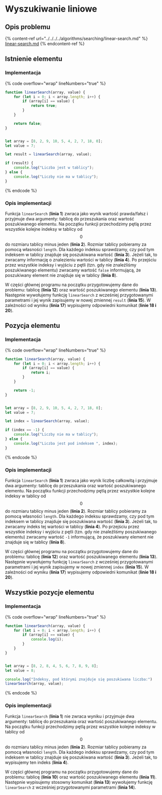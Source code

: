 # Wyszukiwanie liniowe

## Opis problemu

{% content-ref url="../../../../algorithms/searching/linear-search.md" %}
[linear-search.md](../../../../algorithms/searching/linear-search.md)
{% endcontent-ref %}

## Istnienie elementu

### Implementacja

{% code overflow="wrap" lineNumbers="true" %}
```javascript
function linearSearch(array, value) {
    for (let i = 0; i < array.length; i++) {
        if (array[i] == value) {
            return true;
        }
    }

    return false;
}


let array = [8, 2, 9, 10, 5, 4, 2, 7, 18, 0];
let value = 7;

let result = linearSearch(array, value);

if (result) {
    console.log("Liczba jest w tablicy");
} else {
    console.log("Liczby nie ma w tablicy");
}
```
{% endcode %}

### Opis implementacji

Funkcja `linearSearch` (**linia 1**) zwraca jako wynik wartość prawda/fałsz i przyjmuje dwa argumenty: tablicę do przeszukania oraz wartość poszukiwanego elementu. Na początku funkcji przechodzimy pętlą przez wszystkie kolejne indeksy w tablicy od $$0$$ do rozmiaru tablicy minus jeden (**linia 2**). Rozmiar tablicy pobieramy za pomocą własności `length`. Dla każdego indeksu sprawdzamy, czy pod tym indeksem w tablicy znajduje się poszukiwana wartość (**linia 3**). Jeżeli tak, to zwracamy informację o znalezieniu wartości w tablicy (**linia 4**). Po przejściu przez wszystkie indeksy i wyjściu z pętli (tzn. gdy nie znaleźliśmy poszukiwanego elementu) zwracamy wartość `false` informującą, że poszukiwany element nie znajduje się w tablicy (**linia 8**).

W części głównej programu na początku przygotowujemy dane do problemu: tablicę (**linia 12**) oraz wartość poszukiwanego elementu (**linia 13**). Następnie wywołujemy funkcję `linearSearch` z wcześniej przygotowanymi parametrami i jej wynik zapisujemy w nowej zmiennej `result` (**linia 15**). W zależności od wyniku (**linia 17**) wypisujemy odpowiedni komunikat (**linie 18 i 20**).

## Pozycja elementu

### Implementacja

{% code overflow="wrap" lineNumbers="true" %}
```javascript
function linearSearch(array, value) {
    for (let i = 0; i < array.length; i++) {
        if (array[i] == value) {
            return i;
        }
    }

    return -1;
}


let array = [8, 2, 9, 10, 5, 4, 2, 7, 18, 0];
let value = 7;

let index = linearSearch(array, value);

if (index == -1) {
    console.log("Liczby nie ma w tablicy");
} else {
    console.log("Liczba jest pod indeksem ", index);
}
```
{% endcode %}

### Opis implementacji

Funkcja `linearSearch` (**linia 1**) zwraca jako wynik liczbę całkowitą i przyjmuje dwa argumenty: tablicę do przeszukania oraz wartość poszukiwanego elementu. Na początku funkcji przechodzimy pętlą przez wszystkie kolejne indeksy w tablicy od $$0$$ do rozmiaru tablicy minus jeden (**linia 2**). Rozmiar tablicy pobieramy za pomocą własności `length`. Dla każdego indeksu sprawdzamy, czy pod tym indeksem w tablicy znajduje się poszukiwana wartość (**linia 3**). Jeżeli tak, to zwracamy indeks tej wartości w tablicy (**linia 4**). Po przejściu przez wszystkie indeksy i wyjściu z pętli (tzn. gdy nie znaleźliśmy poszukiwanego elementu) zwracamy wartość `-1` informującą, że poszukiwany element nie znajduje się w tablicy (**linia 8**).

W części głównej programu na początku przygotowujemy dane do problemu: tablicę (**linia 12**) oraz wartość poszukiwanego elementu (**linia 13**). Następnie wywołujemy funkcję `linearSearch` z wcześniej przygotowanymi parametrami i jej wynik zapisujemy w nowej zmiennej `index` (**linia 15**). W zależności od wyniku (**linia 17**) wypisujemy odpowiedni komunikat (**linie 18 i 20**).

## Wszystkie pozycje elementu

### Implementacja

{% code overflow="wrap" lineNumbers="true" %}
```javascript
function linearSearch(array, value) {
    for (let i = 0; i < array.length; i++) {
        if (array[i] == value) {
            console.log(i);
        }
    }
}


let array = [8, 2, 8, 4, 5, 6, 7, 8, 9, 8];
let value = 8;

console.log("Indeksy, pod którymi znajduje się poszukiwana liczba:")
linearSearch(array, value);
```
{% endcode %}

### Opis implementacji

Funkcja `linearSearch` (**linia 1**) nie zwraca wyniku i przyjmuje dwa argumenty: tablicę do przeszukania oraz wartość poszukiwanego elementu. Na początku funkcji przechodzimy pętlą przez wszystkie kolejne indeksy w tablicy od $$0$$ do rozmiaru tablicy minus jeden (**linia 2**). Rozmiar tablicy pobieramy za pomocą własności `length`. Dla każdego indeksu sprawdzamy, czy pod tym indeksem w tablicy znajduje się poszukiwana wartość (**linia 3**). Jeżeli tak, to wypisujemy ten indeks (**linia 4**).

W części głównej programu na początku przygotowujemy dane do problemu: tablicę (**linia 10**) oraz wartość poszukiwanego elementu (**linia 11**). Następnie wypisujemy stosowny komunikat (**linia 13**) wywołujemy funkcję `linearSearch` z wcześniej przygotowanymi parametrami (**linia 14**).
